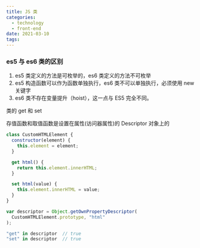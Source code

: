 ```yaml
---
title: JS 类
categories:
  - technology
  - front-end
date: 2021-03-10
tags:
---
```

### es5 与 es6 类的区别

1. es5 类定义的方法是可枚举的，es6 类定义的方法不可枚举
2. es5 构造函数可以作为函数单独执行，es6 类不可以单独执行，必须使用 new 关键字
3. es6 类不存在变量提升（hoist），这一点与 ES5 完全不同。

类的 get 和 set 

存值函数和取值函数是设置在属性(访问器属性)的 Descriptor 对象上的

```js
class CustomHTMLElement {
  constructor(element) {
    this.element = element;
  }

  get html() {
    return this.element.innerHTML;
  }

  set html(value) {
    this.element.innerHTML = value;
  }
}

var descriptor = Object.getOwnPropertyDescriptor(
  CustomHTMLElement.prototype, "html"
);

"get" in descriptor  // true
"set" in descriptor  // true
```

